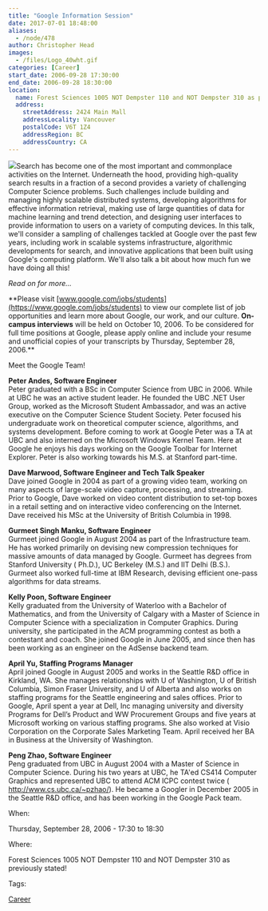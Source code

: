 ```yaml
---
title: "Google Information Session"
date: 2017-07-01 18:48:00
aliases:
  - /node/478
author: Christopher Head
images:
  - /files/Logo_40wht.gif
categories: [Career]
start_date: 2006-09-28 17:30:00
end_date: 2006-09-28 18:30:00
location:
  name: Forest Sciences 1005 NOT Dempster 110 and NOT Dempster 310 as previously stated!
  address:
    streetAddress: 2424 Main Mall
    addressLocality: Vancouver
    postalCode: V6T 1Z4
    addressRegion: BC
    addressCountry: CA
---
```


![](/files/Logo_40wht.gif)Search has become one of the most important and commonplace activities on the Internet. Underneath the hood, providing high-quality search results in a fraction of a second provides a variety of challenging Computer Science problems. Such challenges include building and managing highly scalable distributed systems, developing algorithms for effective information retrieval, making use of large quantities of data for machine learning and trend detection, and designing user interfaces to provide information to users on a variety of computing devices. In this talk, we'll consider a sampling of challenges tackled at Google over the past few years, including work in scalable systems infrastructure, algorithmic developments for search, and innovative applications that been built using Google's computing platform. We'll also talk a bit about how much fun we have doing all this!

_Read on for more..._

\*\*Please visit [www.google.com/jobs/students](https://www.google.com/jobs/students) to view our complete list of job opportunities and learn more about Google, our work, and our culture. **On-campus interviews** will be held on October 10, 2006. To be considered for full time positions at Google, please apply online and include your resume and unofficial copies of your transcripts by Thursday, September 28, 2006.\*\*

Meet the Google Team!

**Peter Andes, Software Engineer** \
Peter graduated with a BSc in Computer Science from UBC in 2006. While at UBC he was an active student leader. He founded the UBC .NET User Group, worked as the Microsoft Student Ambassador, and was an active executive on the Computer Science Student Society. Peter focused his undergraduate work on theoretical computer science, algorithms, and systems development. Before coming to work at Google Peter was a TA at UBC and also interned on the Microsoft Windows Kernel Team. Here at Google he enjoys his days working on the Google Toolbar for Internet Explorer. Peter is also working towards his M.S. at Stanford part-time.

**Dave Marwood, Software Engineer and Tech Talk Speaker** \
Dave joined Google in 2004 as part of a growing video team, working on many aspects of large-scale video capture, processing, and streaming. Prior to Google, Dave worked on video content distribution to set-top boxes in a retail setting and on interactive video conferencing on the Internet. Dave received his MSc at the University of British Columbia in 1998.

**Gurmeet Singh Manku, Software Engineer** \
Gurmeet joined Google in August 2004 as part of the Infrastructure team. He has worked primarily on devising new compression techniques for massive amounts of data managed by Google. Gurmeet has degrees from Stanford University ( Ph.D.), UC Berkeley (M.S.) and IIT Delhi (B.S.). Gurmeet also worked full-time at IBM Research, devising efficient one-pass algorithms for data streams.

**Kelly Poon, Software Engineer** \
Kelly graduated from the University of Waterloo with a Bachelor of Mathematics, and from the University of Calgary with a Master of Science in Computer Science with a specialization in Computer Graphics. During university, she participated in the ACM programming contest as both a contestant and coach. She joined Google in June 2005, and since then has been working as an engineer on the AdSense backend team.

**April Yu, Staffing Programs Manager** \
April joined Google in August 2005 and works in the Seattle R&D office in Kirkland, WA. She manages relationships with U of Washington, U of British Columbia, Simon Fraser University, and U of Alberta and also works on staffing programs for the Seattle engineering and sales offices. Prior to Google, April spent a year at Dell, Inc managing university and diversity Programs for Dell’s Product and WW Procurement Groups and five years at Microsoft working on various staffing programs. She also worked at Visio Corporation on the Corporate Sales Marketing Team. April received her BA in Business at the University of Washington.

**Peng Zhao, Software Engineer** \
Peng graduated from UBC in August 2004 with a Master of Science in Computer Science. During his two years at UBC, he TA'ed CS414 Computer Graphics and represented UBC to attend ACM ICPC contest twice ( http://www.cs.ubc.ca/~pzhao/). He became a Googler in December 2005 in the Seattle R&D office, and has been working in the Google Pack team.

When:

Thursday, September 28, 2006 - 17:30 to 18:30

Where:

Forest Sciences 1005 NOT Dempster 110 and NOT Dempster 310 as previously stated!

Tags:

[Career](/career)
